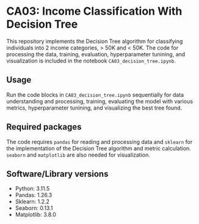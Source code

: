 # CA03: Income Classification With Decision Tree

This repository implements the Decision Tree algorithm for classifying individuals into 2 income categories, > 50K and < 50K. The code for processing the data, training, evaluation, hyperparameter tunining, and visualization is included in the notebook `CA03_decision_tree.ipynb`.

## Usage

Run the code blocks in `CA03_decision_tree.ipynb` sequentially for data understanding and processing, training, evaluating the model with various metrics, hyperparameter tunining, and visualizing the best tree found.

## Required packages
The code requires `pandas` for reading and processing data and `sklearn` for the implementation of the Decision Tree algorithm and metric calculation. `seaborn` and `matplotlib` are also needed for visualization.

## Software/Library versions
- Python: 3.11.5
- Pandas: 1.26.3
- Sklearn: 1.2.2
- Seaborn: 0.13.1
- Matplotlib: 3.8.0